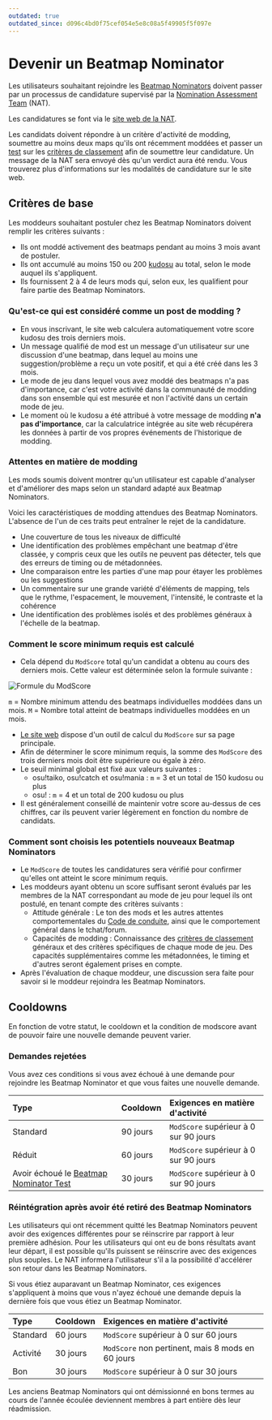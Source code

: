 ```yaml
---
outdated: true
outdated_since: d096c4bd0f75cef054e5e8c08a5f49905f5f097e
---
```


# Devenir un Beatmap Nominator

Les utilisateurs souhaitant rejoindre les [Beatmap Nominators](/wiki/People/The_Team/Beatmap_Nominators) doivent passer par un processus de candidature supervisé par la [Nomination Assessment Team](/wiki/People/The_Team/Nomination_Assessment_Team) (NAT).

Les candidatures se font via le [site web de la NAT](http://bn.mappersguild.com/bnapps).

Les candidats doivent répondre à un critère d'activité de modding, soumettre au moins deux maps qu'ils ont récemment moddées et passer un [test](/wiki/People/The_Team/Beatmap_Nominators/Beatmap_Nominator_Test) sur les [critères de classement](/wiki/Ranking_Criteria) afin de soumettre leur candidature. Un message de la NAT sera envoyé dès qu'un verdict aura été rendu. Vous trouverez plus d'informations sur les modalités de candidature sur le site web.

## Critères de base

Les moddeurs souhaitant postuler chez les Beatmap Nominators doivent remplir les critères suivants :

- Ils ont moddé activement des beatmaps pendant au moins 3 mois avant de postuler.
- Ils ont accumulé au moins 150 ou 200 [kudosu](/wiki/Modding/Kudosu) au total, selon le mode auquel ils s'appliquent.
- Ils fournissent 2 à 4 de leurs mods qui, selon eux, les qualifient pour faire partie des Beatmap Nominators.

### Qu'est-ce qui est considéré comme un post de modding ?

- En vous inscrivant, le site web calculera automatiquement votre score kudosu des trois derniers mois.
- Un message qualifié de mod est un message d'un utilisateur sur une discussion d'une beatmap, dans lequel au moins une suggestion/problème a reçu un vote positif, et qui a été créé dans les 3 mois.
- Le mode de jeu dans lequel vous avez moddé des beatmaps n'a pas d'importance, car c'est votre activité dans la communauté de modding dans son ensemble qui est mesurée et non l'activité dans un certain mode de jeu.
- Le moment où le kudosu a été attribué à votre message de modding **n'a pas d'importance**, car la calculatrice intégrée au site web récupérera les données à partir de vos propres événements de l'historique de modding.

### Attentes en matière de modding

Les mods soumis doivent montrer qu'un utilisateur est capable d'analyser et d'améliorer des maps selon un standard adapté aux Beatmap Nominators.

Voici les caractéristiques de modding attendues des Beatmap Nominators. L'absence de l'un de ces traits peut entraîner le rejet de la candidature.

- Une couverture de tous les niveaux de difficulté
- Une identification des problèmes empêchant une beatmap d'être classée, y compris ceux que les outils ne peuvent pas détecter, tels que des erreurs de timing ou de métadonnées.
- Une comparaison entre les parties d'une map pour étayer les problèmes ou les suggestions
- Un commentaire sur une grande variété d'éléments de mapping, tels que le rythme, l'espacement, le mouvement, l'intensité, le contraste et la cohérence
- Une identification des problèmes isolés et des problèmes généraux à l'échelle de la beatmap.

### Comment le score minimum requis est calculé

- Cela dépend du `ModScore` total qu'un candidat a obtenu au cours des derniers mois. Cette valeur est déterminée selon la formule suivante :

![Formule du ModScore](/wiki/shared/Modscore_new_wiki.png "Formule du ModScore")

`m` = Nombre minimum attendu des beatmaps individuelles moddées dans un mois.
`M` = Nombre total atteint de beatmaps individuelles moddées en un mois.

- [Le site web](http://bn.mappersguild.com/bnapps) dispose d'un outil de calcul du `ModScore` sur sa page principale.
- Afin de déterminer le score minimum requis, la somme des `ModScore` des trois derniers mois doit être supérieure ou égale à zéro.
- Le seuil minimal global est fixé aux valeurs suivantes :
  - osu!taiko, osu!catch et osu!mania : `m` = 3 et un total de 150 kudosu ou plus
  - osu! : `m` = 4 et un total de 200 kudosu ou plus
- Il est généralement conseillé de maintenir votre score au-dessus de ces chiffres, car ils peuvent varier légèrement en fonction du nombre de candidats.

### Comment sont choisis les potentiels nouveaux Beatmap Nominators

- Le `ModScore` de toutes les candidatures sera vérifié pour confirmer qu'elles ont atteint le score minimum requis.
- Les moddeurs ayant obtenu un score suffisant seront évalués par les membres de la NAT correspondant au mode de jeu pour lequel ils ont postulé, en tenant compte des critères suivants :
  - Attitude générale : Le ton des mods et les autres attentes comportementales du [Code de conduite](/wiki/Rules/Code_of_Conduct_for_Modding_and_Mapping), ainsi que le comportement général dans le tchat/forum.
  - Capacités de modding : Connaissance des [critères de classement](/wiki/Ranking_Criteria) généraux et des critères spécifiques de chaque mode de jeu. Des capacités supplémentaires comme les métadonnées, le timing et d'autres seront également prises en compte.
- Après l'évaluation de chaque moddeur, une discussion sera faite pour savoir si le moddeur rejoindra les Beatmap Nominators.

## Cooldowns

En fonction de votre statut, le cooldown et la condition de modscore avant de pouvoir faire une nouvelle demande peuvent varier.

### Demandes rejetées

Vous avez ces conditions si vous avez échoué à une demande pour rejoindre les Beatmap Nominator et que vous faites une nouvelle demande.

| Type | Cooldown | Exigences en matière d'activité |
| :-- | :-- | :-- |
| Standard | 90 jours | `ModScore` supérieur à 0 sur 90 jours |
| Réduit | 60 jours | `ModScore` supérieur à 0 sur 90 jours |
| Avoir échoué le [Beatmap Nominator Test](/wiki/People/The_Team/Beatmap_Nominators/Beatmap_Nominator_Test) | 30 jours | `ModScore` supérieur à 0 sur 90 jours |

### Réintégration après avoir été retiré des Beatmap Nominators

Les utilisateurs qui ont récemment quitté les Beatmap Nominators peuvent avoir des exigences différentes pour se réinscrire par rapport à leur première adhésion. Pour les utilisateurs qui ont eu de bons résultats avant leur départ, il est possible qu'ils puissent se réinscrire avec des exigences plus souples. Le NAT informera l'utilisateur s'il a la possibilité d'accélérer son retour dans les Beatmap Nominators.

Si vous étiez auparavant un Beatmap Nominator, ces exigences s'appliquent à moins que vous n'ayez échoué une demande depuis la dernière fois que vous étiez un Beatmap Nominator.

| Type | Cooldown | Exigences en matière d'activité |
| :-- | :-- | :-- |
| Standard | 60 jours | `ModScore` supérieur à 0 sur 60 jours |
| Activité | 30 jours | `ModScore` non pertinent, mais 8 mods en 60 jours |
| Bon | 30 jours | `ModScore` supérieur à 0 sur 30 jours |

Les anciens Beatmap Nominators qui ont démissionné en bons termes au cours de l'année écoulée deviennent membres à part entière dès leur réadmission.
